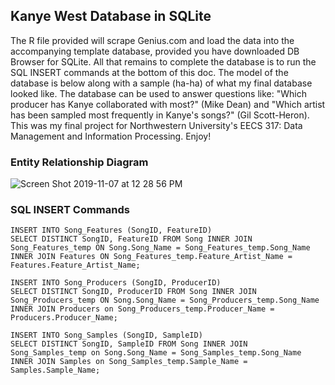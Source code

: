 ## Kanye West Database in SQLite

The R file provided will scrape Genius.com and load the data into the accompanying template database, provided you have downloaded DB Browser for SQLite. All that remains to complete the database is to run the SQL INSERT commands at the bottom of this doc. The model of the database is below along with a sample (ha-ha) of what my final database looked like. The database can be used to answer questions like: "Which producer has Kanye collaborated with most?" (Mike Dean) and "Which artist has been sampled most frequently in Kanye's songs?" (Gil Scott-Heron).
This was my final project for Northwestern University's EECS 317: Data Management and Information Processing. Enjoy!








### Entity Relationship Diagram
![Screen Shot 2019-11-07 at 12 28 56 PM](https://user-images.githubusercontent.com/55408707/68416564-543a1b00-015a-11ea-9555-46912775708d.png)


### SQL INSERT Commands
```
INSERT INTO Song_Features (SongID, FeatureID)
SELECT DISTINCT SongID, FeatureID FROM Song INNER JOIN Song_Features_temp ON Song.Song_Name = Song_Features_temp.Song_Name INNER JOIN Features ON Song_Features_temp.Feature_Artist_Name = Features.Feature_Artist_Name;

INSERT INTO Song_Producers (SongID, ProducerID)
SELECT DISTINCT SongID, ProducerID FROM Song INNER JOIN Song_Producers_temp ON Song.Song_Name = Song_Producers_temp.Song_Name INNER JOIN Producers on Song_Producers_temp.Producer_Name = Producers.Producer_Name;

INSERT INTO Song_Samples (SongID, SampleID)
SELECT DISTINCT SongID, SampleID FROM Song INNER JOIN Song_Samples_temp on Song.Song_Name = Song_Samples_temp.Song_Name INNER JOIN Samples on Song_Samples_temp.Sample_Name = Samples.Sample_Name;




```


